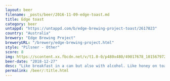 ```yaml
---
layout: beer
filename: _posts/beer/2016-11-09-edge-toast.md
title: Edge toast
category: beer
untappd: "https://untappd.com/b/edge-brewing-project-toast/2617023"
country: "Australia"
brewery: "Edge Brewing Project"
breweryURL: "/brewery/edge-brewing-project.html"
style: "Pilsner - Other"
score: 8
img: https://scontent.xx.fbcdn.net/v/t1.0-0/p480x480/49017678_10156797296333745_2685471371756044288_n.jpg?_nc_cat=106&_nc_ht=scontent.xx&oh=15c4d889e2034d8396a780759288f399&oe=5D837B13
beer-date: "2018-12-27"
desc: "Like breakfast in a can but also with alcohol. Like honey on toast"
permalink: /beer/:title.html
---
```

